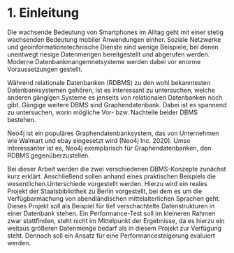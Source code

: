 # 1. Einleitung

Die wachsende Bedeutung von Smartphones im Alltag geht mit einer stetig wachsenden Bedeutung mobiler Anwendungen einher. Soziale Netzwerke und geoinformationstechnische Dienste sind wenige Beispiele, bei denen unentwegt riesige Datenmengen bereitgestellt und abgerufen werden. Moderne Datenbankmangemnetsysteme werden dabei vor enorme Voraussetzungen gestellt. 

Während relationale Datenbanken (RDBMS) zu den wohl bekanntesten Datenbanksystemen gehören, ist es interessant zu untersuchen, welche anderen gängigen Systeme es jenseits von relationalen Datenbanken noch gibt. Gängige weitere DBMS sind Graphendatenbank. Dabei ist es spannend zu untersuchen, worin mögliche Vor- bzw. Nachteile beider DBMS bestehen.

Neo4j ist ein populäres Graphendatenbanksystem, das von Unternehmen wie Walmart und ebay eingesetzt wird (Neo4j Inc. 2020). Umso interessanter ist es, Neo4j exemplarisch für Graphendatenbanken, den RDBMS gegenüberzustellen. 

Bei dieser Arbeit werden die zwei verschiedenen DBMS-Konzepte zunächst kurz erklärt. Anschließend sollen anhand eines praktischen Beispiels die wesentlichen Unterschiede vorgestellt werden. Hierzu wird ein reales Projekt der Staatsbibliothek zu Berlin vorgestellt, bei dem es um die Verfügbarmachung von abendländischen mittelalterlichen Sprachen geht. Dieses Projekt soll als Beispiel für tief verschachtelte Datenstrukturen in einer Datenbank stehen. Ein Performance-Test soll im kleineren Rahmen zwar stattfinden, steht nicht im Mittelpunkt der Ergebnisse, da es hierzu ein weitaus größeren Datenmenge bedarf als in diesem Projekt zur Verfügung steht. Dennoch soll ein Ansatz für eine Performancesteigerung evaluiert werden.


